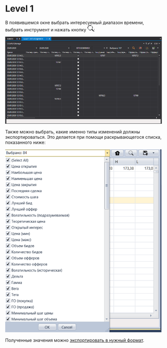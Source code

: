 # Level 1 

В появившемся окне выбрать интересуемый диапазон времени, выбрать инструмент и нажать кнопку ![hydra find](../../../../images/hydra_find.png):

![hydra export level1](../../../../images/hydra_export_level1.png)

Также можно выбрать, какие именно типы изменений должны экспортироваться. Это делается при помощи раскрывающегося списка, показанного ниже: 

![hydra export security change selected](../../../../images/hydra_export_security_change_selected.png)

Полученные значения можно [экспортировать в нужный формат](../export_data.md).
